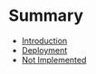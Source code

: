 # Summary

* [Introduction](README.md)
* [Deployment](docs/DEPLOYMENT.md)
* [Not Implemented](docs/NOT_IMPLEMENTED.md)
